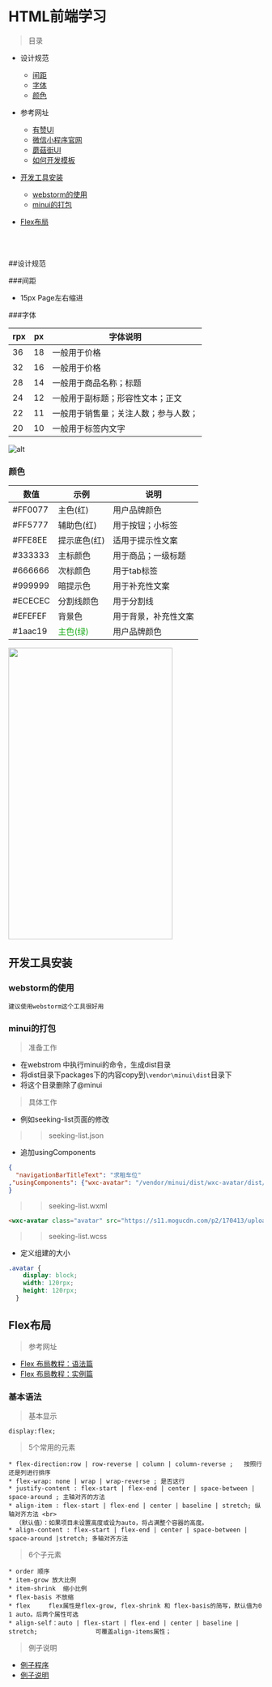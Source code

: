 # HTML前端学习

> 目录

* 设计规范
    * [间距](#间距)
    * [字体](#字体)
    * [颜色](#颜色)


* 参考网址
    * [有赞UI](https://www.youzanyun.com/zanui/weapp#/zanui/base/icon)
    * [微信小程序官网](https://mp.weixin.qq.com/debug/wxadoc/dev/component/text.html)
    * [蘑菇街UI](https://meili.github.io/min/)
    * [如何开发模板](https://www.jianshu.com/p/8a2a730d9e60)
* [开发工具安装](#开发工具安装)
    * [webstorm的使用](#webstorm的使用)
    * [minui的打包](#minui的打包)

* [Flex布局](#flex布局)


<br> <br>

##设计规范

###间距

* 15px  Page左右缩进

###字体

rpx  | px | 字体说明  | 
--------- | --------| --------|
36  | 18 |  一般用于价格
32  | 16 |  一般用于价格
28  | 14 |  一般用于商品名称；标题
24  | 12 |  一般用于副标题；形容性文本；正文
22  | 11  | 一般用于销售量；关注人数；参与人数；
20  | 10  | 一般用于标签内文字

![alt](reference/imgs/font-siez.jpg)
 
### 颜色

数值  | 示例 | 说明  | 
--------- | --------| --------|
#FF0077  | 主色(红) |   用户品牌颜色
#FF5777  | 辅助色(红) |  用于按钮；小标签
#FFE8EE  | 提示底色(红)  | 适用于提示性文案
#333333  | 主标颜色 |  用于商品；一级标题 
#666666  | 次标颜色 |  用于tab标签
#999999  | 暗提示色  | 用于补充性文案
#ECECEC  | 分割线颜色  | 用于分割线
#EFEFEF  | 背景色  | 用于背景，补充性文案
#1aac19  | <font color=#1aac19 >主色(绿)</font>   | 用户品牌颜色

<img width="324" height="576" src="reference/imgs/color.jpg"/>



## 开发工具安装

### webstorm的使用

    建议使用webstorm这个工具很好用
    
### minui的打包

> 准备工作
* 在webstrom 中执行minui的命令，生成dist目录
* 将dist目录下packages下的内容copy到`\vendor\minui\dist`目录下
* 将这个目录删除了@minui

> 具体工作
* 例如seeking-list页面的修改

>> seeking-list.json

* 追加usingComponents

```json
{
  "navigationBarTitleText": "求租车位"
,"usingComponents": {"wxc-avatar": "/vendor/minui/dist/wxc-avatar/dist/index"}
}
``` 

>> seeking-list.wxml

````html
<wxc-avatar class="avatar" src="https://s11.mogucdn.com/p2/170413/upload_86dkh4e886991g9lji7a6g5c530ji_400x400.jpg" />
````

>> seeking-list.wcss

* 定义组建的大小

```css
.avatar {
    display: block;
    width: 120rpx;
    height: 120rpx;
  }
```




## Flex布局

> 参考网址

* [Flex 布局教程：语法篇](http://www.ruanyifeng.com/blog/2015/07/flex-grammar.html)
* [Flex 布局教程：实例篇](http://www.ruanyifeng.com/blog/2015/07/flex-examples.html)

### 基本语法

> 基本显示

    display:flex;
    
> 5个常用的元素

    * flex-direction:row | row-reverse | column | column-reverse ;   按照行还是列进行排序
    * flex-wrap: none | wrap | wrap-reverse ; 是否这行    
    * justify-content : flex-start | flex-end | center | space-between | space-around ; 主轴对齐的方法
    * align-item : flex-start | flex-end | center | baseline | stretch; 纵轴对齐方法 <br>
      （默认值）：如果项目未设置高度或设为auto，将占满整个容器的高度。
    * align-content : flex-start | flex-end | center | space-between | space-around |stretch; 多轴对齐方法

> 6个子元素

    * order 顺序
    * item-grow 放大比例
    * item-shrink  缩小比例
    * flex-basis 不放缩
    * flex     flex属性是flex-grow, flex-shrink 和 flex-basis的简写，默认值为0 1 auto。后两个属性可选   
    * align-self：auto | flex-start | flex-end | center | baseline | stretch;                可覆盖align-items属性；
    
> 例子说明    

* [例子程序](flexbox/index.html)
* [例子说明](flexbox/readme.md)